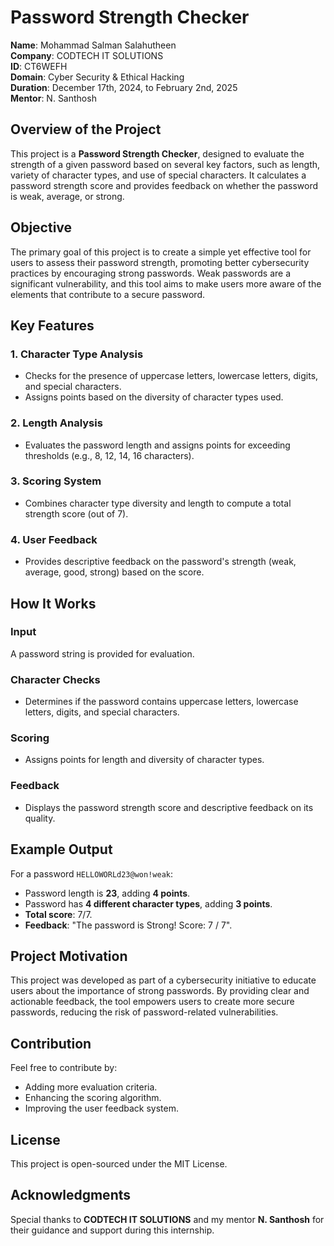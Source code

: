 # Password Strength Checker  

 
 **Name**: Mohammad Salman Salahutheen  
 **Company**: CODTECH IT SOLUTIONS  
 **ID**: CT6WEFH  
 **Domain**: Cyber Security & Ethical Hacking  
 **Duration**: December 17th, 2024, to February 2nd, 2025  
 **Mentor**: N. Santhosh  

## Overview of the Project  
This project is a **Password Strength Checker**, designed to evaluate the strength of a given password based on several key factors, such as length, variety of character types, and use of special characters. It calculates a password strength score and provides feedback on whether the password is weak, average, or strong.  

## Objective  
The primary goal of this project is to create a simple yet effective tool for users to assess their password strength, promoting better cybersecurity practices by encouraging strong passwords. Weak passwords are a significant vulnerability, and this tool aims to make users more aware of the elements that contribute to a secure password.  

## Key Features  

### 1. Character Type Analysis  
- Checks for the presence of uppercase letters, lowercase letters, digits, and special characters.  
- Assigns points based on the diversity of character types used.  

### 2. Length Analysis  
- Evaluates the password length and assigns points for exceeding thresholds (e.g., 8, 12, 14, 16 characters).  

### 3. Scoring System  
- Combines character type diversity and length to compute a total strength score (out of 7).  

### 4. User Feedback  
- Provides descriptive feedback on the password's strength (weak, average, good, strong) based on the score.  

## How It Works  

### Input  
A password string is provided for evaluation.  

### Character Checks  
- Determines if the password contains uppercase letters, lowercase letters, digits, and special characters.  

### Scoring  
- Assigns points for length and diversity of character types.  

### Feedback  
- Displays the password strength score and descriptive feedback on its quality.  

## Example Output  

For a password `HELLOWORLd23@won!weak`:  
- Password length is **23**, adding **4 points**.  
- Password has **4 different character types**, adding **3 points**.  
- **Total score**: 7/7.  
- **Feedback**: "The password is Strong! Score: 7 / 7".  

## Project Motivation  
This project was developed as part of a cybersecurity initiative to educate users about the importance of strong passwords. By providing clear and actionable feedback, the tool empowers users to create more secure passwords, reducing the risk of password-related vulnerabilities.  

## Contribution  
Feel free to contribute by:  
- Adding more evaluation criteria.  
- Enhancing the scoring algorithm.  
- Improving the user feedback system.  

## License  
This project is open-sourced under the MIT License.  

## Acknowledgments  
Special thanks to **CODTECH IT SOLUTIONS** and my mentor **N. Santhosh** for their guidance and support during this internship.  
